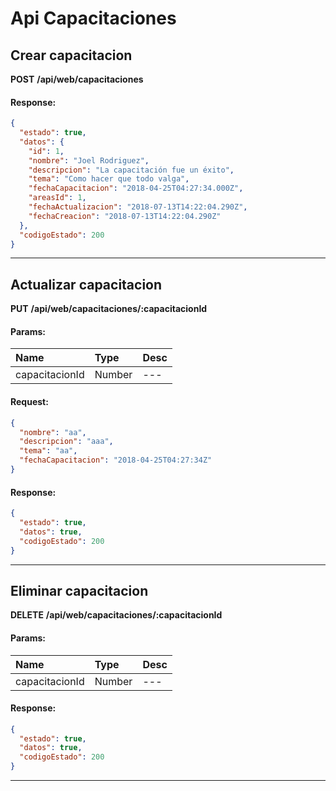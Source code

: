 # Api Capacitaciones

## Crear capacitacion

__POST__ __/api/web/capacitaciones__


#### Response:

```json
{
  "estado": true,
  "datos": {
    "id": 1,
    "nombre": "Joel Rodriguez",
    "descripcion": "La capacitación fue un éxito",
    "tema": "Como hacer que todo valga",
    "fechaCapacitacion": "2018-04-25T04:27:34.000Z",
    "areasId": 1,
    "fechaActualizacion": "2018-07-13T14:22:04.290Z",
    "fechaCreacion": "2018-07-13T14:22:04.290Z"
  },
  "codigoEstado": 200
}
```


___



## Actualizar capacitacion

__PUT__ __/api/web/capacitaciones/:capacitacionId__


#### Params:
| Name       | Type    | Desc |
| :--------- | :------ | :-------|
| capacitacionId | Number |   ---   |
	

#### Request:

```json
{
  "nombre": "aa",
  "descripcion": "aaa",
  "tema": "aa",
  "fechaCapacitacion": "2018-04-25T04:27:34Z"
}
```

#### Response:

```json
{
  "estado": true,
  "datos": true,
  "codigoEstado": 200
}
```


___



## Eliminar capacitacion

__DELETE__ __/api/web/capacitaciones/:capacitacionId__


#### Params:
| Name       | Type    | Desc |
| :--------- | :------ | :-------|
| capacitacionId | Number |   ---   |
	

#### Response:

```json
{
  "estado": true,
  "datos": true,
  "codigoEstado": 200
}
```


___



